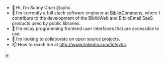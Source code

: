 - 👋 Hi, I’m Sunny Chan @syhc.
- 🌱 I’m currently a full stack software engineer at [BiblioCommons](https://www.bibliocommons.com), where I contribute to the development of the BiblioWeb and BiblioEmail SaaS products used by public libraries.
- 👀 I’m enjoy programming frontend user interfaces that are accessible to use.
- 💞️ I’m looking to collaborate on open source projects.
- 📫 How to reach me at http://www.linkedin.com/in/syhc.

☀️

<!---
syhc/syhc is a ✨ special ✨ repository because its `README.md` (this file) appears on your GitHub profile.
You can click the Preview link to take a look at your changes.
--->

